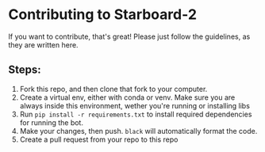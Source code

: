 # Contributing to Starboard-2

If you want to contribute, that's great! Please just follow the guidelines, as they are written here.

## Steps:
1. Fork this repo, and then clone that fork to your computer.
2. Create a virtual env, either with conda or venv. Make sure you are always inside this environment, wether you're running or installing libs
3. Run `pip install -r requirements.txt` to install required dependencies for running the bot.
4. Make your changes, then push. `black` will automatically format the code.
5. Create a pull request from your repo to this repo
